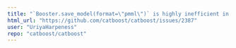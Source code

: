```yaml
---
title: "`Booster.save_model(format=\"pmml\")` is highly inefficient in size."
html_url: "https://github.com/catboost/catboost/issues/2387"
user: "UriyaHarpeness"
repo: "catboost/catboost"
---
```


